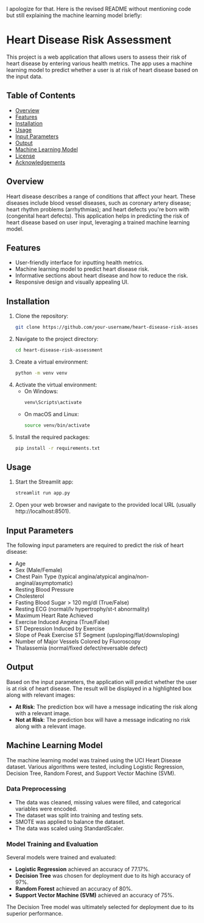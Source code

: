 I apologize for that. Here is the revised README without mentioning code but still explaining the machine learning model briefly:

# Heart Disease Risk Assessment

This project is a web application that allows users to assess their risk of heart disease by entering various health metrics. The app uses a machine learning model to predict whether a user is at risk of heart disease based on the input data.

## Table of Contents
- [Overview](#overview)
- [Features](#features)
- [Installation](#installation)
- [Usage](#usage)
- [Input Parameters](#input-parameters)
- [Output](#output)
- [Machine Learning Model](#machine-learning-model)
- [License](#license)
- [Acknowledgements](#acknowledgements)

## Overview
Heart disease describes a range of conditions that affect your heart. These diseases include blood vessel diseases, such as coronary artery disease; heart rhythm problems (arrhythmias); and heart defects you're born with (congenital heart defects). This application helps in predicting the risk of heart disease based on user input, leveraging a trained machine learning model.

## Features
- User-friendly interface for inputting health metrics.
- Machine learning model to predict heart disease risk.
- Informative sections about heart disease and how to reduce the risk.
- Responsive design and visually appealing UI.

## Installation
1. Clone the repository:
    ```bash
    git clone https://github.com/your-username/heart-disease-risk-assessment.git
    ```
2. Navigate to the project directory:
    ```bash
    cd heart-disease-risk-assessment
    ```
3. Create a virtual environment:
    ```bash
    python -m venv venv
    ```
4. Activate the virtual environment:
    - On Windows:
        ```bash
        venv\Scripts\activate
        ```
    - On macOS and Linux:
        ```bash
        source venv/bin/activate
        ```
5. Install the required packages:
    ```bash
    pip install -r requirements.txt
    ```

## Usage
1. Start the Streamlit app:
    ```bash
    streamlit run app.py
    ```
2. Open your web browser and navigate to the provided local URL (usually http://localhost:8501).

## Input Parameters
The following input parameters are required to predict the risk of heart disease:
- Age
- Sex (Male/Female)
- Chest Pain Type (typical angina/atypical angina/non-anginal/asymptomatic)
- Resting Blood Pressure
- Cholesterol
- Fasting Blood Sugar > 120 mg/dl (True/False)
- Resting ECG (normal/lv hypertrophy/st-t abnormality)
- Maximum Heart Rate Achieved
- Exercise Induced Angina (True/False)
- ST Depression Induced by Exercise
- Slope of Peak Exercise ST Segment (upsloping/flat/downsloping)
- Number of Major Vessels Colored by Fluoroscopy
- Thalassemia (normal/fixed defect/reversable defect)

## Output
Based on the input parameters, the application will predict whether the user is at risk of heart disease. The result will be displayed in a highlighted box along with relevant images:
- **At Risk**: The prediction box will have a message indicating the risk along with a relevant image.
- **Not at Risk**: The prediction box will have a message indicating no risk along with a relevant image.

## Machine Learning Model
The machine learning model was trained using the UCI Heart Disease dataset. Various algorithms were tested, including Logistic Regression, Decision Tree, Random Forest, and Support Vector Machine (SVM). 

### Data Preprocessing
- The data was cleaned, missing values were filled, and categorical variables were encoded.
- The dataset was split into training and testing sets.
- SMOTE was applied to balance the dataset.
- The data was scaled using StandardScaler.

### Model Training and Evaluation
Several models were trained and evaluated:
- **Logistic Regression** achieved an accuracy of 77.17%.
- **Decision Tree** was chosen for deployment due to its high accuracy of 97%.
- **Random Forest** achieved an accuracy of 80%.
- **Support Vector Machine (SVM)** achieved an accuracy of 75%.

The Decision Tree model was ultimately selected for deployment due to its superior performance.

